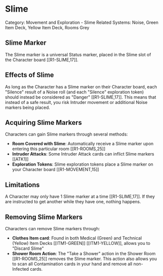 # Slime

Category: Movement and Exploration - Slime
Related Systems: Noise, Green Item Deck, Yellow Item Deck, Rooms Grey

## Slime Marker

The Slime marker is a universal Status marker, placed in the Slime slot of the Character board [[R1-SLIME,17]].

## Effects of Slime

As long as the Character has a Slime marker on their Character board, each "Silence" result of a Noise roll (and each "Silence" exploration token) should instead be considered as "Danger" [[R1-SLIME,17]]. This means that instead of a safe result, you risk Intruder movement or additional Noise markers being placed.

## Acquiring Slime Markers

Characters can gain Slime markers through several methods:

- **Room Covered with Slime**: Automatically receive a Slime marker upon entering this particular room [[R1-ROOMS,25]]
- **Intruder Attacks**: Some Intruder Attack cards can inflict Slime markers [[ATK1]]
- **Exploration Tokens**: Slime exploration tokens place a Slime marker on your Character board [[R1-MOVEMENT,15]]

## Limitations

A Character may only have 1 Slime marker at a time [[R1-SLIME,17]]. If they are instructed to get another while they have one, nothing happens.

## Removing Slime Markers

Characters can remove Slime markers through:

- **Clothes Item card**: Found in both Medical (Green) and Technical (Yellow) Item Decks [[ITM1-GREEN]] [[ITM1-YELLOW]], allows you to "Discard Slime"
- **Shower Room Action**: The "Take a Shower" action in the Shower Room [[R1-ROOMS,25]] removes the Slime marker. This action also allows you to scan all Contamination cards in your hand and remove all non-Infected cards.
